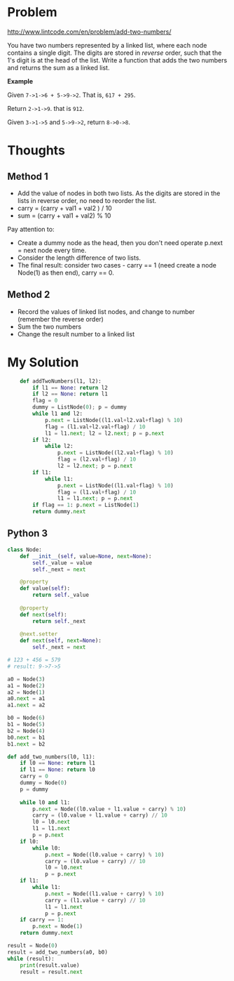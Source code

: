 # Problem

http://www.lintcode.com/en/problem/add-two-numbers/

You have two numbers represented by a linked list, where each node contains a single digit. The digits are stored in *reverse* order, such that the 1's digit is at the head of the list. Write a function that adds the two numbers and returns the sum as a linked list.

**Example**

Given ```7->1->6 + 5->9->2```. That is, ```617 + 295```.

Return ```2->1->9```. that is ```912```.

Given ```3->1->5``` and ```5->9->2```, return ```8->0->8```.

# Thoughts

## Method 1
- Add the value of nodes in both two lists. As the digits are stored in the lists in  reverse order, no need to reorder the list.
- carry = (carry + val1 + val2 ) / 10
- sum = (carry + val1 + val2) % 10

Pay attention to:
* Create a dummy node as the head, then you don't need operate p.next = next node every time.
* Consider the length difference of two lists.
* The final result: consider two cases - carry == 1 (need create a node Node(1) as then end), carry == 0.

## Method 2
- Record the values of linked list nodes, and change to number (remember the reverse order)
- Sum the two numbers
- Change the result number to a linked list

# My Solution

```python
    def addTwoNumbers(l1, l2):
        if l1 == None: return l2
        if l2 == None: return l1
        flag = 0
        dummy = ListNode(0); p = dummy
        while l1 and l2:
            p.next = ListNode((l1.val+l2.val+flag) % 10)
            flag = (l1.val+l2.val+flag) / 10
            l1 = l1.next; l2 = l2.next; p = p.next
        if l2:
            while l2:
                p.next = ListNode((l2.val+flag) % 10)
                flag = (l2.val+flag) / 10
                l2 = l2.next; p = p.next
        if l1:
            while l1:
                p.next = ListNode((l1.val+flag) % 10)
                flag = (l1.val+flag) / 10
                l1 = l1.next; p = p.next
        if flag == 1: p.next = ListNode(1)
        return dummy.next
```

## Python 3

```python
class Node:
    def __init__(self, value=None, next=None):
        self._value = value
        self._next = next

    @property
    def value(self):
        return self._value
    
    @property
    def next(self):
        return self._next
    
    @next.setter
    def next(self, next=None):
        self._next = next

# 123 + 456 = 579
# result: 9->7->5

a0 = Node(3)
a1 = Node(2)
a2 = Node(1)
a0.next = a1
a1.next = a2

b0 = Node(6)
b1 = Node(5)
b2 = Node(4)
b0.next = b1
b1.next = b2

def add_two_numbers(l0, l1):
    if l0 == None: return l1
    if l1 == None: return l0
    carry = 0
    dummy = Node(0)
    p = dummy
    
    while l0 and l1:
        p.next = Node((l0.value + l1.value + carry) % 10)
        carry = (l0.value + l1.value + carry) // 10
        l0 = l0.next
        l1 = l1.next
        p = p.next
    if l0:
        while l0:
            p.next = Node((l0.value + carry) % 10)
            carry = (l0.value + carry) // 10
            l0 = l0.next
            p = p.next
    if l1:
        while l1:
            p.next = Node((l1.value + carry) % 10)
            carry = (l1.value + carry) // 10
            l1 = l1.next
            p = p.next
    if carry == 1:
        p.next = Node(1)
    return dummy.next

result = Node(0)
result = add_two_numbers(a0, b0)
while (result):
    print(result.value)
    result = result.next
```